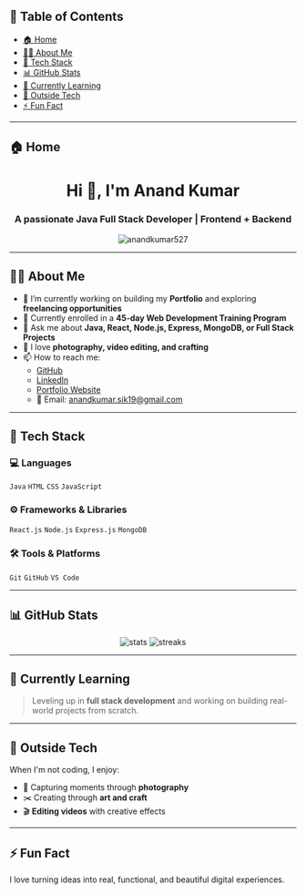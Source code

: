 ## 📌 Table of Contents

- [🏠 Home](#-home)
- [👨‍💻 About Me](#-about-me)
- [🚀 Tech Stack](#-tech-stack)
- [📊 GitHub Stats](#-github-stats)
- [🧠 Currently Learning](#-currently-learning)
- [🎨 Outside Tech](#-outside-tech)
- [⚡ Fun Fact](#-fun-fact)

---

## 🏠 Home

<h1 align="center">Hi 👋, I'm Anand Kumar</h1>
<h3 align="center">A passionate Java Full Stack Developer | Frontend + Backend</h3>

<p align="center">
  <img src="https://komarev.com/ghpvc/?username=anandkumar527&label=Profile%20views&color=0e75b6&style=flat" alt="anandkumar527" />
</p>

---

## 👨‍💻 About Me

- 🔭 I’m currently working on building my **Portfolio** and exploring **freelancing opportunities**  
- 🌱 Currently enrolled in a **45-day Web Development Training Program**
- 💬 Ask me about **Java, React, Node.js, Express, MongoDB, or Full Stack Projects**
- 📸 I love **photography, video editing, and crafting**
- 📫 How to reach me:  
  - [GitHub](https://github.com/anandkumar527)  
  - [LinkedIn](https://www.linkedin.com/in/anand-kumar-a00604268/) 
  - [Portfolio Website](https://anandkumar527.github.io/Portfolio/) 
  - 📧 Email: anandkumar.sik19@gmail.com 

---

## 🚀 Tech Stack

### 💻 Languages
`Java` `HTML` `CSS` `JavaScript`

### ⚙️ Frameworks & Libraries
`React.js` `Node.js` `Express.js` `MongoDB`

### 🛠 Tools & Platforms
`Git` `GitHub` `VS Code` 

---


## 📊 GitHub Stats

<p align="center">
  <img src="https://github-readme-stats.vercel.app/api?username=anandkumar527&show_icons=true&theme=github_dark" alt="stats" />
  <img src="https://github-readme-streak-stats.herokuapp.com/?user=anandkumar527&theme=github-dark" alt="streaks" />
</p>

---

## 🧠 Currently Learning

> Leveling up in **full stack development** and working on building real-world projects from scratch.

---

## 🎨 Outside Tech

When I'm not coding, I enjoy:
- 📸 Capturing moments through **photography**
- ✂️ Creating through **art and craft**
- 🎬 **Editing videos** with creative effects

---

## ⚡ Fun Fact
I love turning ideas into real, functional, and beautiful digital experiences.
